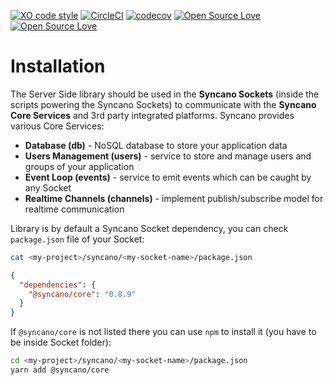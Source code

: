 [![XO code style](https://img.shields.io/badge/code_style-XO-5ed9c7.svg)](https://github.com/sindresorhus/xo)   [![CircleCI](https://circleci.com/gh/Syncano/@syncano/core-js/tree/devel.svg?style=shield&circle-token=0340c11444db6f3dc227cf310f4d8ff1bd90dee8)](https://circleci.com/gh/Syncano/@syncano/core-js/tree/devel)
[![codecov](https://codecov.io/gh/Syncano/@syncano/core-js/branch/devel/graph/badge.svg)](https://codecov.io/gh/Syncano/@syncano/core-js)
[![Open Source Love](https://badges.frapsoft.com/os/v1/open-source.svg?v=102)](https://github.com/ellerbrock/open-source-badge/)
[![Open Source Love](https://badges.frapsoft.com/os/mit/mit.svg?v=102)](https://github.com/ellerbrock/open-source-badge/)



# Installation

The Server Side library should be used in the **Syncano Sockets** (inside the scripts powering the Syncano Sockets) to communicate with the **Syncano Core Services** and 3rd party integrated platforms. Syncano provides various Core Services:
- **Database (db)** - NoSQL database to store your application data
- **Users Management (users)** - service to store and manage users and groups of your application
- **Event Loop (events)** - service to emit events which can be caught by any Socket
- **Realtime Channels (channels)** - implement publish/subscribe model for realtime communication

Library is by default a Syncano Socket dependency, you can check `package.json` file of your Socket:

```sh
cat <my-project>/syncano/<my-socket-name>/package.json
```

```json
{
  "dependencies": {
    "@syncano/core": "0.8.9"
  }
}
```

If `@syncano/core` is not listed there you can use `npm` to install it (you have to be inside Socket folder):
```sh
cd <my-project>/syncano/<my-socket-name>/package.json
yarn add @syncano/core
```
